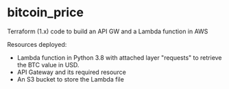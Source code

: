 # bitcoin_price
Terraform (1.x) code to build an API GW and a Lambda function in AWS

Resources deployed:
- Lambda function in Python 3.8 with attached layer "requests" to retrieve the BTC value in USD.
- API Gateway and its required resource
- An S3 bucket to store the Lambda file

